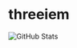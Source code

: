 # threeiem
![GitHub Stats](https://github-readme-stats.vercel.app/api?username=threeiem&show_icons=true&theme=react)
[<img src="https://raw.githubusercontent.com/threeiem/threeiem/twitter.svg" height="3em" align="center" alt="Threeiem on Twitter"/>](https://twitter.com/threeiem)
